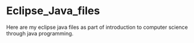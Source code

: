 # Eclipse_Java_files
Here are my eclipse java files as part of introduction to computer science through java programming.

